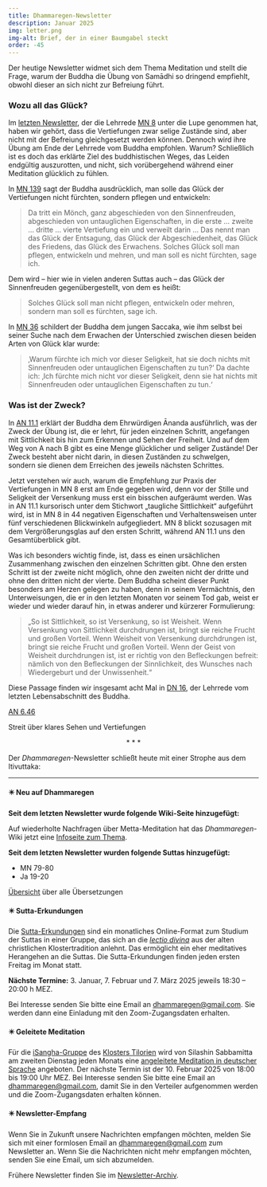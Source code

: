 ```yaml
---
title: Dhammaregen-Newsletter
description: Januar 2025
img: letter.png
img-alt: Brief, der in einer Baumgabel steckt
order: -45
---
```


Der heutige Newsletter widmet sich dem Thema Meditation und stellt die Frage, warum der Buddha die Übung von Samādhi so dringend empfiehlt, obwohl dieser an sich nicht zur Befreiung führt.

### Wozu all das Glück?

Im [letzten Newsletter](#/wiki/news/2024-12), der die Lehrrede [MN 8](#/sutta/mn8/de/sabbamitta) unter die Lupe genommen hat, haben wir gehört, dass die Vertiefungen zwar selige Zustände sind, aber nicht mit der Befreiung gleichgesetzt werden können. Dennoch wird ihre Übung am Ende der Lehrrede vom Buddha empfohlen. Warum? Schließlich ist es doch das erklärte Ziel des buddhistischen Weges, das Leiden endgültig auszurotten, und nicht, sich vorübergehend während einer Meditation glücklich zu fühlen.

In [MN 139](#/sutta/mn139:9.14/de/sabbamitta) sagt der Buddha ausdrücklich, man solle das Glück der Vertiefungen nicht fürchten, sondern pflegen und entwickeln:

>Da tritt ein Mönch, ganz abgeschieden von den Sinnenfreuden, abgeschieden von untauglichen Eigenschaften, in die erste … zweite … dritte … vierte Vertiefung ein und verweilt darin … Das nennt man das Glück der Entsagung, das Glück der Abgeschiedenheit, das Glück des Friedens, das Glück des Erwachens.  Solches Glück soll man pflegen, entwickeln und mehren, und man soll es nicht fürchten, sage ich.  

Dem wird – hier wie in vielen anderen Suttas auch – das Glück der Sinnenfreuden gegenübergestellt, von dem es heißt:

>Solches Glück soll man nicht pflegen, entwickeln oder mehren, sondern man soll es fürchten, sage ich.

In [MN 36](#/sutta/mn36:32.2/de/sabbamitta) schildert der Buddha dem jungen Saccaka, wie ihm selbst bei seiner Suche nach dem Erwachen der Unterschied zwischen diesen beiden Arten von Glück klar wurde:

>‚Warum fürchte ich mich vor dieser Seligkeit, hat sie doch nichts mit Sinnenfreuden oder untauglichen Eigenschaften zu tun?‘ Da dachte ich: ‚Ich fürchte mich nicht vor dieser Seligkeit, denn sie hat nichts mit Sinnenfreuden oder untauglichen Eigenschaften zu tun.‘

### Was ist der Zweck?

In [AN 11.1](#/sutta/an11.1/de/sabbamitta) erklärt der Buddha dem Ehrwürdigen Ānanda ausführlich, was der Zweck der Übung ist, die er lehrt, für jeden einzelnen Schritt, angefangen mit Sittlichkeit bis hin zum Erkennen und Sehen der Freiheit. Und auf dem Weg von A nach B gibt es eine Menge glücklicher und seliger Zustände! Der Zweck besteht aber nicht darin, in diesen Zuständen zu schwelgen, sondern sie dienen dem Erreichen des jeweils nächsten Schrittes.

Jetzt verstehen wir auch, warum die Empfehlung zur Praxis der Vertiefungen in MN 8 erst am Ende gegeben wird, denn vor der Stille und Seligkeit der Versenkung muss erst ein bisschen aufgeräumt werden. Was in AN 11.1 kursorisch unter dem Stichwort „taugliche Sittlichkeit“ aufgeführt wird, ist in MN 8 in 44 negativen Eigenschaften und Verhaltensweisen unter fünf verschiedenen Blickwinkeln aufgegliedert. MN 8 blickt sozusagen mit dem Vergrößerungsglas auf den ersten Schritt, während AN 11.1 uns den Gesamtüberblick gibt.

Was ich besonders wichtig finde, ist, dass es einen ursächlichen Zusammenhang zwischen den einzelnen Schritten gibt. Ohne den ersten Schritt ist der zweite nicht möglich, ohne den zweiten nicht der dritte und ohne den dritten nicht der vierte. Dem Buddha scheint dieser Punkt besonders am Herzen gelegen zu haben, denn in seinem Vermächtnis, den Unterweisungen, die er in den letzten Monaten vor seinem Tod gab, weist er wieder und wieder darauf hin, in etwas anderer und kürzerer Formulierung:

>„So ist Sittlichkeit, so ist Versenkung, so ist Weisheit. Wenn Versenkung von Sittlichkeit durchdrungen ist, bringt sie reiche Frucht und großen Vorteil. Wenn Weisheit von Versenkung durchdrungen ist, bringt sie reiche Frucht und großen Vorteil. Wenn der Geist von Weisheit durchdrungen ist, ist er richtig von den Befleckungen befreit: nämlich von den Befleckungen der Sinnlichkeit, des Wunsches nach Wiedergeburt und der Unwissenheit.“

Diese Passage finden wir insgesamt acht Mal in [DN 16](#/sutta/dn16:1.12.2/de/sabbamitta), der Lehrrede vom letzten Lebensabschnitt des Buddha.

[AN 6.46](#/sutta/an6.46/de/sabbamitta)

Streit über klares Sehen und Vertiefungen

<div style="text-align: center;">* * *</div>

Der *Dhammaregen*-Newsletter schließt heute mit einer Strophe aus dem Itivuttaka:

---

#### ✴️ Neu auf Dhammaregen

**Seit dem letzten Newsletter wurde folgende Wiki-Seite hinzugefügt:**

Auf wiederholte Nachfragen über Metta-Meditation hat das *Dhammaregen*-Wiki jetzt eine [Infoseite zum Thema](#/wiki/meditation).

**Seit dem letzten Newsletter wurden folgende Suttas hinzugefügt:**
- MN 79-80
- Ja 19-20

[Übersicht](#/wiki/uebersetzung/uebersicht) über alle Übersetzungen

#### ✴️ Sutta-Erkundungen 

Die [Sutta-Erkundungen](#/wiki/erkundung) sind ein monatliches Online-Format zum Studium der Suttas in einer Gruppe, das sich an die [*lectio divina*](https://de.wikipedia.org/wiki/Lectio_divina) aus der alten christlichen Klostertradition anlehnt. Das ermöglicht ein eher meditatives Herangehen an die Suttas. Die Sutta-Erkundungen finden jeden ersten Freitag im Monat statt. 

**Nächste Termine:** 3. Januar, 7. Februar und 7. März 2025 jeweils 18:30 – 20:00 h MEZ.

Bei Interesse senden Sie bitte eine Email an [dhammaregen@gmail.com](mailto:dhammaregen@gmail.com). Sie werden dann eine Einladung mit den Zoom-Zugangsdaten erhalten.

#### ✴️ Geleitete Meditation 

Für die [iSangha-Gruppe](https://www.samita.be/de/isangha/) des [Klosters Tilorien](https://www.samita.be/de/tilorien-monastery/) wird von Silashin Sabbamitta am zweiten Dienstag jeden Monats eine [angeleitete Meditation in deutscher Sprache](#/wiki/meditation) angeboten. Der nächste Termin ist der 10. Februar 2025 von 18:00 bis 19:00 Uhr MEZ. Bei Interesse senden Sie bitte eine Email an [dhammaregen@gmail.com](mailto:dhammaregen@gmail.com), damit Sie in den Verteiler aufgenommen werden und die Zoom-Zugangsdaten erhalten können.

#### ✴️ Newsletter-Empfang

Wenn Sie in Zukunft unsere Nachrichten empfangen möchten, melden Sie sich mit einer formlosen Email an [dhammaregen@gmail.com](mailto:dhammaregen@gmail.com) zum Newsletter an. Wenn Sie die Nachrichten nicht mehr empfangen möchten, senden Sie eine Email, um sich abzumelden. 

Frühere Newsletter finden Sie im [Newsletter-Archiv](#/wiki/news/inhalt).
